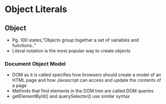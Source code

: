 # Object Literals

## Object
- Pg. 100 states,"Objects group together a set of variables and functions.."
- Literal notation is the most popular way to create objects

### Document Object Model
- DOM as it is called specifies how browsers should create a model of an HTML page and how Javascript can access and update the contents of a page
- Methods that find elements in the DOM tree are called DOM queries
- getElementById() and querySelector() use similar syntax
